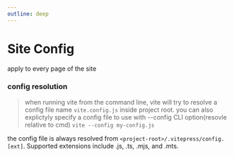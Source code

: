 ```yaml
---
outline: deep
---
```


# Site Config

apply to every page of the site




### config resolution

> when running vite from the command line,
> vite will try to resolve a config file name `vite.config.js` inside project root.
> you can also explictyly specify a config file to use with --config CLI option(resovle relative to cmd)
> `vite --config my-config.js`

the config file is always resolved from `<project-root>/.vitepress/config.[ext]`. Supported extensions include .js, .ts, .mjs, and .mts.



